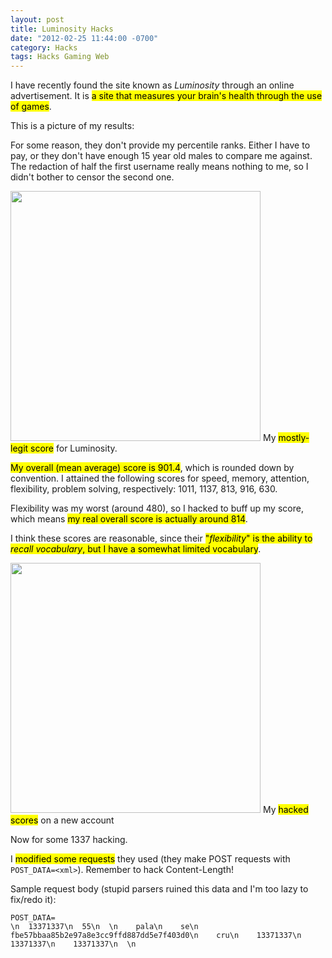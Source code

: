 ```yaml
---
layout: post
title: Luminosity Hacks
date: "2012-02-25 11:44:00 -0700"
category: Hacks
tags: Hacks Gaming Web
---
```

I have recently found the site known as *Luminosity* through an online advertisement. It is <mark>a site that measures your brain's health through the use of games</mark>.

This is a picture of my results:

For some reason, they don't provide my percentile ranks. Either I have to pay, or they don't have enough 15 year old males to compare me against. The redaction of half the first username really means nothing to me, so I didn't bother to censor the second one.

<div class="img-center">
<img src="http://p.cdn.victorz.ca/blog/2012/luminosity-legit.png" width="400" alt="" />
<span class="caption">My <mark>mostly-legit score</mark> for Luminosity.</span>
</div>

<mark>My overall (mean average) score is 901.4</mark>, which is rounded down by convention. I attained the following scores for speed, memory, attention, flexibility, problem solving, respectively: 1011, 1137, 813, 916, 630.

Flexibility was my worst (around 480), so I hacked to buff up my score, which means <mark>my real overall score is actually around 814</mark>.

I think these scores are reasonable, since their <mark>"*flexibility*" is the ability to *recall vocabulary*, but I have a somewhat limited vocabulary</mark>.

<div class="img-center">
<img src="http://p.cdn.victorz.ca/blog/2012/luminosity-haxed.png" width="400" alt="" />
<span class="caption">My <mark>hacked scores</mark> on a new account</span>
</div>

<!--more-->

Now for some 1337 hacking.

I <mark>modified some requests</mark> they used (they make POST requests with `POST_DATA=<xml>`). Remember to hack Content-Length!

Sample request body (stupid parsers ruined this data and I'm too lazy to fix/redo it):

```
POST_DATA=
\n  13371337\n  55\n  \n    pala\n    se\n    fbe57bbaa85b2e97a8e3cc9ffd887dd5e7f403d0\n    cru\n    13371337\n    13371337\n    13371337\n  \n
```

